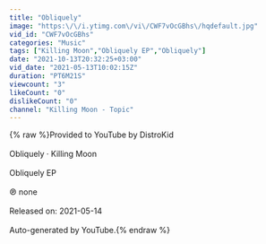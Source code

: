 ```yaml
---
title: "Obliquely"
image: "https:\/\/i.ytimg.com\/vi\/CWF7vOcGBhs\/hqdefault.jpg"
vid_id: "CWF7vOcGBhs"
categories: "Music"
tags: ["Killing Moon","Obliquely EP","Obliquely"]
date: "2021-10-13T20:32:25+03:00"
vid_date: "2021-05-13T10:02:15Z"
duration: "PT6M21S"
viewcount: "3"
likeCount: "0"
dislikeCount: "0"
channel: "Killing Moon - Topic"
---
```

{% raw %}Provided to YouTube by DistroKid<br /><br />Obliquely · Killing Moon<br /><br />Obliquely EP<br /><br />℗ none<br /><br />Released on: 2021-05-14<br /><br />Auto-generated by YouTube.{% endraw %}
